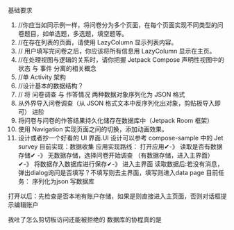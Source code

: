 基础要求
1. //你应当如同示例一样，将问卷分为多个页面，在每个页面实现不同类型的问卷题目，如单选题，多选题，填空题等。
2. //在存在列表的页面，请使用 LazyColumn 显示列表内容。
3. // 用户填写完问卷之后，你应该将所有信息用 LazyColumn 显示在主页。
4. //在处理视图与逻辑的关系时，请你把握 Jetpack Compose 声明性视图中的 状态 与 事件 分离的相关概念
5. //单 Activity 架构
6. //设计基本的数据结构？
7. // 将 问卷调查 与 作答情况 两种数据对象序列化为 JSON 格式
8.  从外界导入问卷调查（从 JSON 格式文本中反序列化出对象，剪贴板导入即可）
进阶
1. 将问卷与问卷的作答结果持久化储存在数据库中（Jetpack Room 框架）
2. 使用 Navigation 实现页面之间的切换，添加动画效果。
3. 设计或者抄一个好看的 UI 界面.UI 设计可以参考 compose-sample 中的 Jet survey
目前实现：数据收集
应用实现路线：
打开应用✔-》
读取是否有数据存储✔ -》
无数据存储，选择问卷开始调查 （有数据存储，进入主界面）✔-》
将数据存入数据库进行保存✔-》
进入主界面
读取数据后:若没有消息，弹出dialog询问是否填写？不填写则去主界面，填写则进入data page
目前任务：
序列化为json
写数据库
                                   
打开以后：先检查是否本地有账户存储，如果是则直接进入主页面，否则对话框提示编辑账户

我吐了怎么剪切板访问还能被拒绝的
数据库的协程真的是
